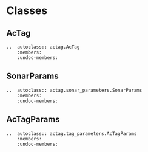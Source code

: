 # Classes

## AcTag
```{eval-rst}
..  autoclass:: actag.AcTag
    :members:
    :undoc-members:
```

## SonarParams
```{eval-rst}
..  autoclass:: actag.sonar_parameters.SonarParams
    :members:
    :undoc-members:
```

## AcTagParams
```{eval-rst}
..  autoclass:: actag.tag_parameters.AcTagParams
    :members:
    :undoc-members:
```